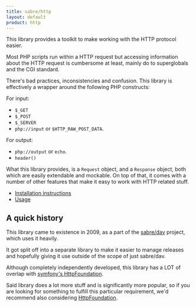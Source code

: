 ```yaml
---
title: sabre/http
layout: default
product: http
---
```


This library provides a toolkit to make working with the HTTP protocol easier.

Most PHP scripts run within a HTTP request but accessing information about the
HTTP request is cumbersome at least, mainly do to superglobals and the CGI
standard.

There's bad practices, inconsistencies and confusion. This library is
effectively a wrapper around the following PHP constructs:

For input:

* `$_GET`
* `$_POST`
* `$_SERVER`
* `php://input` or `$HTTP_RAW_POST_DATA`.

For output:

* `php://output` or `echo`.
* `header()`

What this library provides, is a `Request` object, and a `Response` object,
both which are easily extendable and mockable. On top of that, it comes with
a number of other features that make it easy to work with HTTP related stuff.

* [Installation instructions](/http/install)
* [Usage](/http/sapi)

A quick history
---------------

This library came to existence in 2009, as a part of the [sabre/dav][2]
project, which uses it heavily.

It got split off into a separate library to make it easier to manage
releases and hopefully giving it use outside of the scope of just sabre/dav.

Although completely independently developed, this library has a LOT of
overlap with [symfony's HttpFoundation][3].

Said library does a lot more stuff and is significantly more popular,
so if you are looking for something to fulfill this particular requirement,
we'd recommend also considering [HttpFoundation][3].

[2]: /dav
[3]: https://github.com/symfony/HttpFoundation
[4]: http://uk3.php.net/curl
